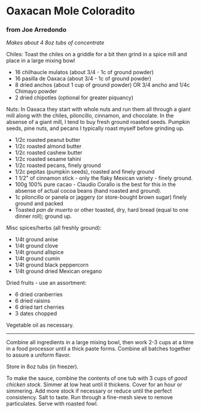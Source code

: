 # Oaxacan Mole Coloradito
### from Joe Arredondo
_Makes about 4 8oz tubs of concentrate_

Chiles: Toast the chiles on a griddle for a bit then grind in a spice mill and place in a large mixing bowl
* 16 chilhaucle mulatos (about 3/4 - 1c of ground powder)
* 16 pasilla de Oaxaca (about 3/4 - 1c of ground powder)
* 8 dried anchos (about 1 cup of ground powder) OR 3/4 ancho and 1/4c Chimayo powder
* 2 dried chipotles (optional for greater piquancy)

Nuts: In Oaxaca they start with whole nuts and run them all through a giant mill along with the chiles, piloncillo, cinnamon, and chocolate. In the absense of a giant mill, I tend to buy fresh ground roasted seeds. Pumpkin seeds, pine nuts, and pecans I typically roast myself before grinding up.
* 1/2c roasted peanut butter
* 1/2c roasted almond butter
* 1/2c roasted cashew butter
* 1/2c roasted sesame tahini
* 1/2c roasted pecans, finely ground
* 1/2c pepitas (pumpkin seeds), roasted and finely ground
* 1 1/2" of cinnamon stick - only the flaky Mexican variety - finely ground.
* 100g 100% pure cacao - Claudio Corallo is the best for this in the absense of actual cocoa beans (hand roasted and ground).
* 1c piloncillo or panela or jaggery (or store-bought brown sugar) finely ground and packed
* Toasted _pan de muerto_ or other toasted, dry, hard bread (equal to one dinner roll); ground up.

Misc spices/herbs (all freshly ground):
* 1/4t ground anise
* 1/4t ground clove
* 1/4t ground allspice
* 1/4t ground cumin
* 1/4t ground black peppercorn
* 1/4t ground dried Mexican oregano

Dried fruits - use an assortment:
* 6 dried cranberries
* 6 dried raisins
* 6 dried tart cherries
* 3 dates chopped

Vegetable oil as necessary.

---

Combine all ingredients in a large mixing bowl, then work 2-3 cups at a time in a food processor until a thick paste forms. Combine all batches together to assure a uniform flavor.

Store in 8oz tubs (in freezer).

To make the sauce, combine the contents of one tub with 3 cups of _good chicken stock_. Simmer at low heat until it thickens. Cover for an hour or simmering. Add more stock if necessary or reduce until the perfect consistency. Salt to taste. Run through a fine-mesh sieve to remove particulates. Serve with roasted fowl.